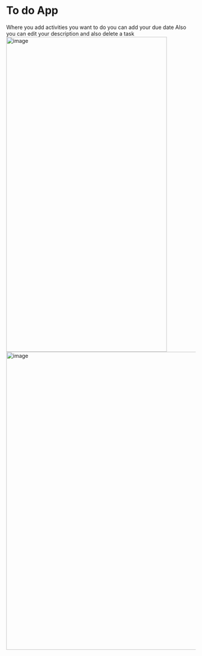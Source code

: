 # To do App
Where you add activities you want to do you can add your due date
Also you can edit your description and also delete a task
<img width="427" height="835" alt="image" src="https://github.com/user-attachments/assets/c4972c4e-1b00-434c-a4e4-78f09082fa4e" />
<img width="692" height="790" alt="image" src="https://github.com/user-attachments/assets/f7763273-6aaa-4ed0-9932-61b526d1c723" />
